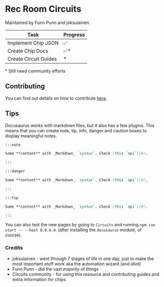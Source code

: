 # Rec Room Circuits
Maintained by Funn Punn and joksulainen

| Task                  | Progress |
|-----------------------|----------|
| Implement Chip JSON   | ✅       |
| Create Chip Docs      | ✅\*     |
| Create Circuit Guides | \*       |

\* Still need community efforts

## Contributing

You can find out details on how to contribute [here](https://github.com/RR-Circuits/RecRoom-Circuits/blob/main/CONTRIBUTING.md).

## Tips

Docusaurus works with markdown files, but it also has a few plugins.
This means that you can create note, tip, info, danger and caution boxes to display meaningful notes.

```md
:::note

Some **content** with _Markdown_ `syntax`. Check [this `api`](#).

:::

:::danger

Some **content** with _Markdown_ `syntax`. Check [this `api`](#).

:::

:::tip

Some **content** with _Markdown_ `syntax`. Check [this `api`](#).

:::
```

You can also test the new pages by going to `Circuits` and running `npm run start -- --host 0.0.0.0`. (after installing the `docusaurus` module, of course).


### Credits

- joksulainen - went through 7 stages of life in one day, just to make the most important stuff work aka the automation wizard (and idiot)
- Funn Punn - did the vast majority of things
- Circuits community - for using this resource and contributing guides and extra information for chips

